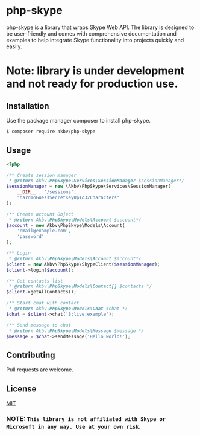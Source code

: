 # php-skype

php-skype is a library that wraps Skype Web API. The library is designed to be user-friendly and comes with comprehensive documentation and examples to help integrate Skype functionality into projects quickly and easily.

# Note: library is under development and not ready for production use.

## Installation

Use the package manager composer to install php-skype.

```bash
$ composer require akbv/php-skype
```
## Usage
```PHP
<?php

/** Create session manager
 * @return Akbv\PhpSkype\Services\SessionManager $sessionManager*/
$sessionManager = new \Akbv\PhpSkype\Services\SessionManager(
    __DIR__ . '/sessions',
    "hardToGuessSecretKeyUpTo32Characters"
);

/** Create account Object
 * @return Akbv\PhpSkype\Models\Account $account*/
$account = new Akbv\PhpSkype\Models\Account(
    'email@example.com',
    'password'
);

/** Login
 * @return Akbv\PhpSkype\Models\Account $account*/
$client = new Akbv\PhpSkype\SkypeClient($sessionManager);
$client->login($account);

/** Get contacts list
 * @return Akbv\PhpSkype\Models\Contact[] $contacts */
$client->getAllContacts();

/** Start chat with contact
 * @return Akbv\PhpSkype\Models\Chat $chat */
$chat = $client->chat('8:live:example');

/** Send message to chat
 * @return Akbv\PhpSkype\Models\Message $message */
$message = $chat->sendMessage('Hello world!'); 

```
## Contributing

Pull requests are welcome.

## License

[MIT](https://choosealicense.com/licenses/mit/)

### NOTE: `This library is not affiliated with Skype or Microsoft in any way. Use at your own risk`.